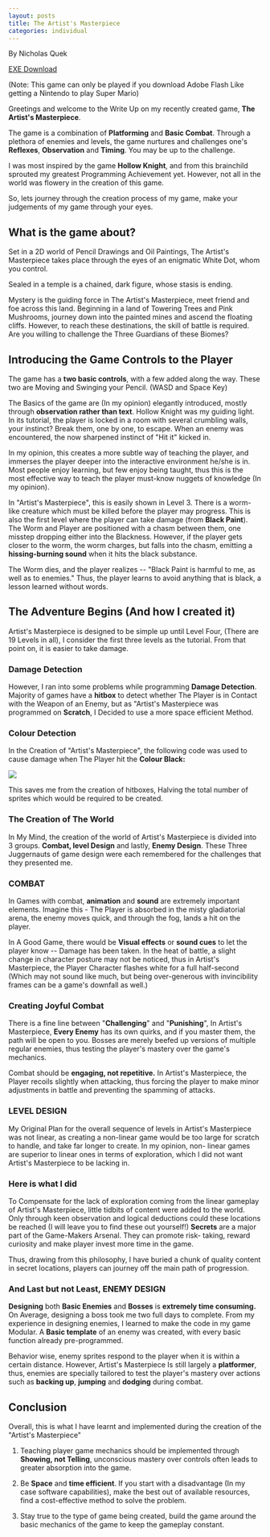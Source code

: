 ```yaml
---
layout: posts
title: The Artist's Masterpiece
categories: individual
---
```


By Nicholas Quek

[EXE Download](../projects/indiv/2020-05-11-artists-masterpiece/Artists-Masterpiece.exe) 

(Note: This game can only be played if you download Adobe Flash Like getting a Nintendo to play Super Mario)

Greetings and welcome to the Write Up on my recently created game, **The Artist's Masterpiece**.

The game is a combination of **Platforming** and **Basic Combat**. Through a plethora of enemies and levels, the game nurtures and challenges one's **Reflexes**, **Observation** and **Timing**. You may be up to the challenge.

I was most inspired by the game **Hollow Knight**, and from this brainchild sprouted my greatest Programming Achievement yet. However, not all in the world was flowery in the creation of this game.

So, lets journey through the creation process of my game, make your judgements of my game through your eyes.

## What is the game about?

Set in a 2D world of Pencil Drawings and Oil Paintings, The Artist's Masterpiece takes place through the eyes of an enigmatic White Dot, whom you control.

Sealed in a temple is a chained, dark figure, whose stasis is ending.

Mystery is the guiding force in The Artist's Masterpiece, meet friend and foe across this land. Beginning in a land of Towering Trees and Pink Mushrooms, journey down into the painted mines and ascend the floating cliffs. However, to reach these destinations, the skill of battle is required. Are you willing to challenge the Three Guardians of these Biomes?

## Introducing the Game Controls to the Player

The game has a **two basic controls**, with a few added along the way. These two are Moving and Swinging your Pencil. (WASD and Space Key)

The Basics of the game are (In my opinion) elegantly introduced, mostly through **observation rather than text**. Hollow Knight was my guiding light. In its tutorial, the player is locked in a room with several crumbling walls, your instinct? Break them, one by one, to escape. When an enemy was encountered, the now sharpened instinct of "Hit it" kicked in.

In my opinion, this creates a more subtle way of teaching the player, and immerses the player deeper into the interactive environment he/she is in. Most people enjoy learning, but few enjoy being taught, thus this is the most effective way to teach the player must-know nuggets of knowledge (In my opinion).

In "Artist's Masterpiece", this is easily shown in Level 3. There is a worm-like creature which must be killed before the player may progress. This is also the first level where the player can take damage (from **Black Paint**). The Worm and Player are positioned with a chasm between them, one misstep dropping either into the Blackness. However, if the player gets closer to the worm, the worm charges, but falls into the chasm, emitting a **hissing-burning sound** when it hits the black substance.

The Worm dies, and the player realizes -- "Black Paint is harmful to me, as well as to enemies." Thus, the player learns to avoid anything that is black, a lesson learned without words.

## The Adventure Begins (And how I created it)

Artist's Masterpiece is designed to be simple up until Level Four, (There are 19 Levels in all), I consider the first three levels as the tutorial. From that point on, it is easier to take damage.

### Damage Detection

However, I ran into some problems while programming **Damage Detection**. Majority of games have a **hitbox** to detect whether The Player is in Contact with the Weapon of an Enemy, but as "Artist's Masterpiece was programmed on **Scratch**, I Decided to use a more space efficient Method.

### Colour Detection
In the Creation of "Artist's Masterpiece", the following code was used to cause damage when The Player hit the **Colour Black:**

![](../projects/indiv/2020-05-11-artists-masterpiece/image001.png)

This saves me from the creation of hitboxes, Halving the total number of sprites which would be required to be created.

### The Creation of The World

In My Mind, the creation of the world of Artist's Masterpiece is divided into 3 groups. **Combat, level Design** and lastly, **Enemy Design**. These Three Juggernauts of game design were each remembered for the challenges that they presented me.

### COMBAT

In Games with combat, **animation** and **sound** are extremely important elements. Imagine this - The Player is absorbed in the misty gladiatorial arena, the enemy moves quick, and through the fog, lands a hit on the player.

In A Good Game, there would be **Visual effects** or **sound cues** to let the player know -- Damage has been taken. In the heat of battle, a slight change in character posture may not be noticed, thus in Artist's Masterpiece, the Player Character flashes white for a full half-second (Which may not sound like much, but being over-generous with invincibility frames can be a game's downfall as well.)

### Creating Joyful Combat

There is a fine line between "**Challenging**" and "**Punishing**", In Artist's Masterpiece, **Every Enemy** has its own quirks, and if you master them, the path will be open to you. Bosses are merely beefed up versions of multiple regular enemies, thus testing the player's mastery over the game's mechanics.

Combat should be **engaging, not repetitive.** In Artist's Masterpiece, the Player recoils slightly when attacking, thus forcing the player to make minor adjustments in battle and preventing the spamming of attacks.

### LEVEL DESIGN

My Original Plan for the overall sequence of levels in Artist's Masterpiece was not linear, as creating a non-linear game would be too large for scratch to handle, and take far longer to create. In my opinion, non- linear games are superior to linear ones in terms of exploration, which I did not want Artist's Masterpiece to be lacking in.

### Here is what I did

To Compensate for the lack of exploration coming from the linear gameplay of Artist's Masterpiece, little tidbits of content were added to the world. Only through keen observation and logical deductions could these locations be reached (I will leave you to find these out yourself!) **Secrets** are a major part of the Game-Makers Arsenal. They can promote risk- taking, reward curiosity and make player invest more time in the game.

Thus, drawing from this philosophy, I have buried a chunk of quality content in secret locations, players can journey off the main path of progression.

### And Last but not Least, ENEMY DESIGN

**Designing** both **Basic Enemies** and **Bosses** is **extremely time consuming.** On Average, designing a boss took me two full days to complete. From my experience in designing enemies, I learned to make the code in my game Modular. A **Basic template** of an enemy was created, with every basic function already pre-programmed.

Behavior wise, enemy sprites respond to the player when it is within a certain distance. However, Artist's Masterpiece Is still largely a **platformer**, thus, enemies are specially tailored to test the player's mastery over actions such as **backing up**, **jumping** and **dodging** during combat.


## Conclusion
Overall, this is what I have learnt and implemented during the creation of the "Artist's Masterpiece"

1.  Teaching player game mechanics should be implemented through **Showing, not Telling**, unconscious mastery over controls often leads to greater absorption into the game.

2.  Be **Space** and **time efficient**. If you start with a disadvantage (In my case software capabilities), make the best out of available resources, find a cost-effective method to solve the problem.

3.  Stay true to the type of game being created, build the game around the basic mechanics of the game to keep the gameplay constant.
